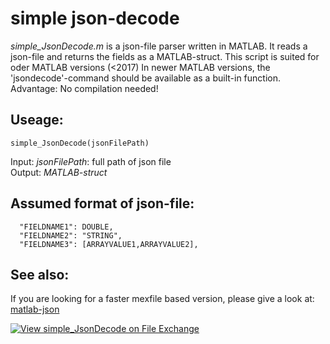 # simple json-decode
*simple_JsonDecode.m* is a json-file parser written in MATLAB. It reads a json-file and returns the fields as a MATLAB-struct. This script is suited for oder MATLAB versions (&lt;2017)
In newer MATLAB versions, the 'jsondecode'-command should be available as a built-in function. \
Advantage: No compilation needed!

## Useage: 
```simple_JsonDecode(jsonFilePath)```

Input:  *jsonFilePath*: full path of json file \
Output: *MATLAB-struct*

## Assumed format of json-file:
```
  "FIELDNAME1": DOUBLE,
  "FIELDNAME2": "STRING",
  "FIELDNAME3": [ARRAYVALUE1,ARRAYVALUE2],
  ```
  
 ## See also:
 If you are looking for a faster mexfile based version, please give a look at: [matlab-json](https://github.com/leastrobino/matlab-json)


[![View simple_JsonDecode on File Exchange](https://www.mathworks.com/matlabcentral/images/matlab-file-exchange.svg)](https://de.mathworks.com/matlabcentral/fileexchange/94595-simple_jsondecode)


